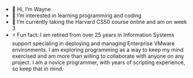 - 👋 Hi, I’m Wayne
- 👀 I’m interested in learning programming and coding
- 🌱 I’m currently taking the Harvard CS50 course online and am on week 3
- ⚡ Fun fact: I am retired from over 25 years in Information Systems support specialing in deploying and managing Enterprise VMware environments. I am exploring programming as a way to keep my mind exercised and am more than willing to collaborate with anyone on any project. I am a novice programmer, with years of scripting experience, so keep that in mind.

<!---
WayneOak/WayneOak is a ✨ special ✨ repository because its `README.md` (this file) appears on your GitHub profile.
You can click the Preview link to take a look at your changes.
--->
